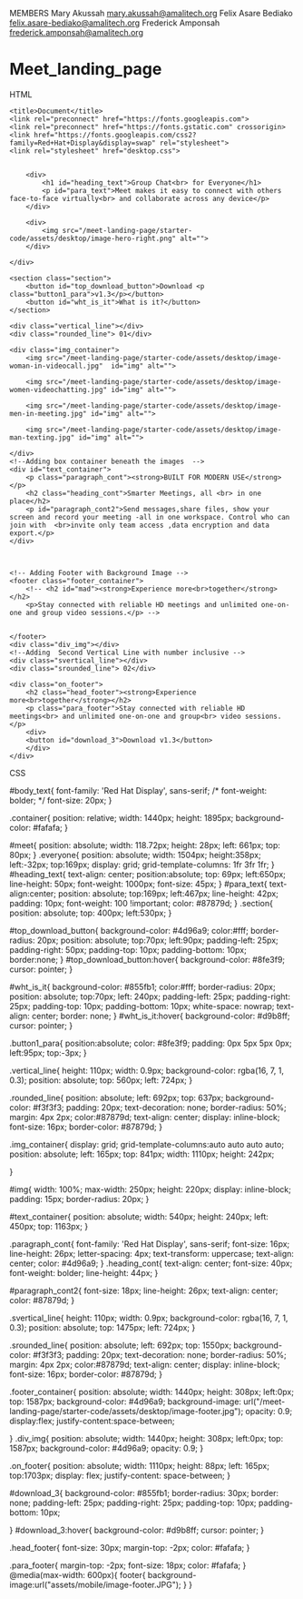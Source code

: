 MEMBERS 
Mary Akussah   	mary.akussah@amalitech.org
Felix Asare Bediako  	felix.asare-bediako@amalitech.org
Frederick Amponsah	  frederick.amponsah@amalitech.org
# Meet_landing_page

HTML
<!DOCTYPE html>
<html lang="en">
<head>
    <meta charset="UTF-8">
    <meta http-equiv="X-UA-Compatible" content="IE=edge">
    <meta name="viewport" content="width=device-width, initial-scale=1.0">
 
    <title>Document</title>
    <link rel="preconnect" href="https://fonts.googleapis.com">
    <link rel="preconnect" href="https://fonts.gstatic.com" crossorigin>
    <link href="https://fonts.googleapis.com/css2?family=Red+Hat+Display&display=swap" rel="stylesheet">    
    <link rel="stylesheet" href="desktop.css">
</head>
<body id="body_text">
    <div class="container">
        <img  id="meet"  src="/meet-landing-page/starter-code/assets/logo.svg" alt="">
    </div>
    <!--Group chat for everyone-->
    <div class="everyone">
        <div>
            <img src="/meet-landing-page/starter-code/assets/desktop/image-hero-left.png" alt="">
        </div>
            
        <div>
            <h1 id="heading_text">Group Chat<br> for Everyone</h1>
            <p id="para_text">Meet makes it easy to connect with others face-to-face virtually<br> and collaborate across any device</p>
        </div>

        <div>
            <img src="/meet-landing-page/starter-code/assets/desktop/image-hero-right.png" alt="">
        </div>

    </div>
<!-- Adding Buttons, vertical line and cirle with number inclusive -->
    <section class="section">
        <button id="top_download_button">Download <p class="button1_para">v1.3</p></button>
        <button id="wht_is_it">What is it?</button>
    </section>

    <div class="vertical_line"></div>
    <div class="rounded_line"> 01</div>
<!-- Adding Image Containers for the four images -->
    <div class="img_container">
        <img src="/meet-landing-page/starter-code/assets/desktop/image-woman-in-videocall.jpg"  id="img" alt="">
       
        <img src="/meet-landing-page/starter-code/assets/desktop/image-women-videochatting.jpg" id="img" alt="">
        
        <img src="/meet-landing-page/starter-code/assets/desktop/image-men-in-meeting.jpg" id="img" alt="">
        
        <img src="/meet-landing-page/starter-code/assets/desktop/image-man-texting.jpg" id="img" alt="">
        
    </div>
    <!--Adding box container beneath the images  -->
    <div id="text_container">
        <p class="paragraph_cont"><strong>BUILT FOR MODERN USE</strong></p>
        <h2 class="heading_cont">Smarter Meetings, all <br> in one place</h2>
        <p id="paragraph_cont2">Send messages,share files, show your screen and record your meeting -all in one workspace. Control who can join with  <br>invite only team access ,data encryption and data export.</p>  
    </div>

   
    
    <!-- Adding Footer with Background Image -->
    <footer class="footer_container">
        <!-- <h2 id="mad"><strong>Experience more<br>together</strong></h2>
        <p>Stay connected with reliable HD meetings and unlimited one-on-one and group video sessions.</p> -->
            

    </footer>
    <div class="div_img"></div>
    <!--Adding  Second Vertical Line with number inclusive -->
    <div class="svertical_line"></div>
    <div class="srounded_line"> 02</div>
    
    <div class="on_footer">
        <h2 class="head_footer"><strong>Experience more<br>together</strong></h2>
        <p class="para_footer">Stay connected with reliable HD meetings<br> and unlimited one-on-one and group<br> video sessions.</p>
        <div>
        <button id="download_3">Download v1.3</button>
        </div>
    </div>


</body>
</html>

CSS

#body_text{
    font-family: 'Red Hat Display', sans-serif;
    /* font-weight: bolder; */
    font-size: 20px;
}

.container{
    position: relative;
    width: 1440px;
    height: 1895px;
    background-color: #fafafa;
   }

#meet{
    position: absolute;
    width: 118.72px;
    height: 28px;
    left: 661px;
    top: 80px;
}
.everyone{
    position: absolute;
    width: 1504px;
    height:358px;
    left:-32px;
    top:169px;
    display: grid;
    grid-template-columns: 1fr 3fr 1fr;
}
#heading_text{
    text-align: center;
    position:absolute;
    top: 69px;
    left:650px;
    line-height: 50px;
    font-weight: 1000px;
    font-size: 45px;
}
#para_text{
    text-align:center;
    position: absolute;
    top:169px;
    left:467px;
    line-height: 42px;
    padding: 10px;
    font-weight: 100 !important;
    color: #87879d;
}
.section{
    position: absolute;
    top: 400px;
    left:530px; 
}

#top_download_button{
    background-color: #4d96a9;
    color:#fff;
    border-radius: 20px;
    position: absolute;
    top:70px;
    left:90px;
    padding-left: 25px;
    padding-right: 50px;
    padding-top: 10px;
    padding-bottom: 10px;
    border:none;
}
#top_download_button:hover{
    background-color: #8fe3f9;
    cursor: pointer;
}

#wht_is_it{
    background-color: #855fb1;
    color:#fff;
    border-radius: 20px;
    position: absolute;
    top:70px;
    left: 240px;
    padding-left: 25px;
    padding-right: 25px;
    padding-top: 10px;
    padding-bottom: 10px;
    white-space: nowrap;
    text-align: center;
    border: none;
}
#wht_is_it:hover{
    background-color: #d9b8ff;
    cursor: pointer;
}

.button1_para{
    position:absolute;
    color: #8fe3f9;
    padding: 0px 5px 5px 0px;
    left:95px;
    top:-3px;
}

.vertical_line{
    height: 110px;
    width: 0.9px;
    background-color: rgba(16, 7, 1, 0.3);
    position: absolute;
    top: 560px;
    left: 724px;
}

.rounded_line{
    position: absolute;
     left: 692px;
    top: 637px;
    background-color: #f3f3f3;
    padding: 20px;
    text-decoration: none;
    border-radius: 50%;
    margin: 4px 2px;
    color:#87879d;
    text-align: center;
    display: inline-block;
    font-size: 16px;
    border-color: #87879d;
}

.img_container{
    display: grid;
	grid-template-columns:auto auto auto auto;
	position: absolute;
	left: 165px;
    top: 841px;
    width: 1110px;
    height: 242px;
    
    
}

#img{
    width: 100%;
	max-width: 250px;
	height: 220px;
	display: inline-block;
	padding: 15px;
	border-radius: 20px;
}

#text_container{
    position: absolute;
    width: 540px;
    height: 240px;
    left: 450px;
    top: 1163px;
}

.paragraph_cont{
    font-family: 'Red Hat Display', sans-serif;
    font-size: 16px;
    line-height: 26px;
    letter-spacing: 4px;
    text-transform: uppercase;
    text-align: center;
    color: #4d96a9;
}
.heading_cont{
    text-align: center;
    font-size: 40px;
    font-weight: bolder;
    line-height: 44px; 
}   

#paragraph_cont2{
    font-size: 18px;
    line-height: 26px;
    text-align: center;
    color: #87879d;
}

.svertical_line{
    height: 110px;
    width: 0.9px;
    background-color: rgba(16, 7, 1, 0.3);
    position: absolute;
    top: 1475px;
    left: 724px;
}

.srounded_line{
    position: absolute;
    left: 692px;
    top: 1550px;
    background-color: #f3f3f3;
    padding: 20px;
    text-decoration: none;
    border-radius: 50%;
    margin: 4px 2px;
    color:#87879d;
    text-align: center;
    display: inline-block;
    font-size: 16px;
    border-color: #87879d;
}

.footer_container{
    position: absolute;
    width: 1440px;
    height: 308px;
    left:0px;
    top: 1587px;
    background-color: #4d96a9;
    background-image: url("/meet-landing-page/starter-code/assets/desktop/image-footer.jpg");
    opacity: 0.9;
    display:flex;
    justify-content:space-between;

}
.div_img{
    position: absolute;
    width: 1440px;
    height: 308px;
    left:0px;
    top: 1587px;
    background-color: #4d96a9;
    opacity: 0.9;
}

.on_footer{
    position: absolute;
    width: 1110px;
    height: 88px;
    left: 165px;
    top:1703px;
    display: flex;
    justify-content: space-between;
}

#download_3{
    background-color: #855fb1;
    border-radius: 30px;
    border: none;
    padding-left: 25px;
    padding-right: 25px;
    padding-top: 10px;
    padding-bottom: 10px;
   
}
#download_3:hover{
background-color: #d9b8ff;
cursor: pointer;
}

.head_footer{
    font-size: 30px;
    margin-top: -2px;
    color: #fafafa;
}

.para_footer{
    margin-top: -2px;
    font-size: 18px;
    color: #fafafa;
}
@media(max-width: 600px){
   footer{
    background-image:url("assets/mobile/image-footer.JPG");
    }
    }
